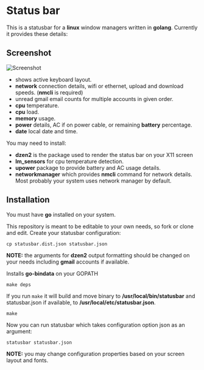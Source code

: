 # Status bar

This is a statusbar for a **linux** window managers written in **golang**.
Currently it provides these details:

## Screenshot

![Screenshot](https://cloud.githubusercontent.com/assets/132389/11613209/8c0a3260-9c21-11e5-8588-16418956562d.png)

- shows active keyboard layout.
- **network** connection details, wifi or ethernet, upload and download speeds. (**nmcli** is required)
- unread gmail email counts for multiple accounts in given order.
- **cpu** temperature.
- **cpu** load.
- **memory** usage.
- **power** details, AC if on power cable, or remaining **battery** percentage.
- **date** local date and time.

You may need to install:

- **dzen2** is the package used to render the status bar on your X11 screen
- **lm_sensors** for cpu temperature detection.
- **upower** package to provide battery and AC usage details.
- **networkmanager** which provides __nmcli__ command for network details. Most probably your system uses network manager by default.

## Installation

You must have **go** installed on your system.

This repository is meant to be editable to your own needs, so fork or
clone and edit. Create your statusbar configuration:

    cp statusbar.dist.json statusbar.json

**NOTE:** the arguments for **dzen2** output formatting should be changed
on your needs including **gmail** accounts if available.

Installs **go-bindata** on your GOPATH

    make deps

If you run `make` it will build and move binary to
**/usr/local/bin/statusbar** and statusbar.json if available, to
**/usr/local/etc/statusbar.json**.

    make

Now you can run statusbar which takes configuration option json as an
argument:

    statusbar statusbar.json

**NOTE:** you may change configuration properties based on your screen
layout and fonts.

